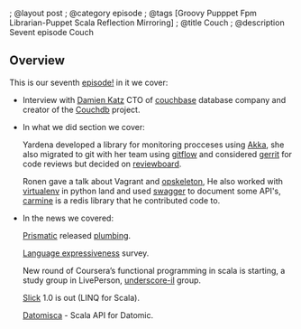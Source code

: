 ; @layout post
; @category  episode
; @tags  [Groovy Pupppet Fpm Librarian-Puppet Scala Reflection Mirroring]
; @title Couch
; @description Sevent episode Couch

## Overview 

This is our seventh [episode!](http://dl.dropbox.com/u/116845/lambda-pod-6.mp3) in it we cover:

 * Interview with [Damien Katz](http://damienkatz.net/) CTO of [couchbase](http://www.Couchbase.com/) database company and creator of the [Couchdb](https://couchdb.apache.org/) project.

 * In what we did section we cover:

    Yardena developed a library for monitoring procceses using [Akka](http://akka.io/), she also migrated to git with her team using [gitflow](https://github.com/nvie/gitflow) and considered [gerrit](https://code.google.com/p/gerrit/) for code reviews but decided on [reviewboard](http://www.reviewboard.org/).

    Ronen gave a talk about Vagrant and [opskeleton](https://github.com/narkisr/opskeleton), 
    He also worked with [virtualenv](http://www.virtualenv.org/) in python land and used [swagger](https://developers.helloreverb.com/swagger/) to document some API's, [carmine](https://github.com/ptaoussanis/carmine) is a redis library that he contributed code to.

 * In the news we covered:

   [Prismatic](http://getprismatic.com/news/home) released [plumbing](https://github.com/Prismatic/plumbing).
    
   [Language expressiveness](http://www.infoq.com/news/2013/03/Language-Expressiveness) survey.

   New round of Coursera’s functional programming in scala is starting, a study group in LivePerson, [underscore-il](https://groups.google.com/forum/#!forum/underscore-il) group.
    
   [Slick](https://github.com/slick/slick) 1.0 is out (LINQ for Scala).
  
   [Datomisca](https://github.com/pellucidanalytics/datomisca) - Scala API for Datomic.
   
   

